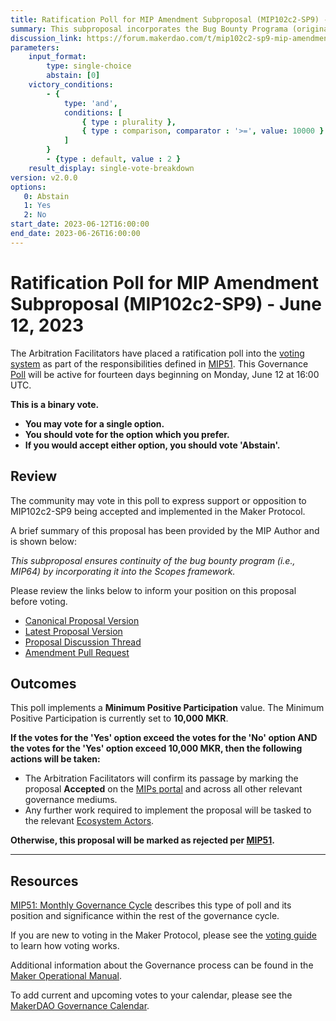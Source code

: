 ```yaml
---
title: Ratification Poll for MIP Amendment Subproposal (MIP102c2-SP9) - June 12, 2023
summary: This subproposal incorporates the Bug Bounty Programa (originally MIP64) into MIP107.
discussion_link: https://forum.makerdao.com/t/mip102c2-sp9-mip-amendment-subproposal/20640
parameters:
    input_format:
        type: single-choice
        abstain: [0]
    victory_conditions:
        - {
            type: 'and',
            conditions: [
                { type : plurality },
                { type : comparison, comparator : '>=', value: 10000 }
            ]
        }
        - {type : default, value : 2 }
    result_display: single-vote-breakdown
version: v2.0.0
options:
   0: Abstain
   1: Yes
   2: No
start_date: 2023-06-12T16:00:00
end_date: 2023-06-26T16:00:00
---
```

# Ratification Poll for MIP Amendment Subproposal (MIP102c2-SP9) - June 12, 2023

The Arbitration Facilitators have placed a ratification poll into the [voting system](https://vote.makerdao.com/polling) as part of the responsibilities defined in [MIP51](https://mips.makerdao.com/mips/details/MIP51). This Governance [Poll](https://manual.makerdao.com/governance/governance-cycle/weekly-governance-cycle#weekly-governance-cycle-definitions-mip16c1) will be active for fourteen days beginning on Monday, June 12 at 16:00 UTC.

**This is a binary vote.**
- **You may vote for a single option.**
- **You should vote for the option which you prefer.**
- **If you would accept either option, you should vote 'Abstain'.**

## Review

The community may vote in this poll to express support or opposition to MIP102c2-SP9 being accepted and implemented in the Maker Protocol.

A brief summary of this proposal has been provided by the MIP Author and is shown below:

*This subproposal ensures continuity of the bug bounty program (i.e., MIP64) by incorporating it into the Scopes framework.*

Please review the links below to inform your position on this proposal before voting.
* [Canonical Proposal Version](https://github.com/makerdao/mips/blob/98a7c6f6a009fffa692ceaa7c04f0b4a8da750df/MIP102/MIP102c2-Subproposals/MIP102c2-SP9.md)
* [Latest Proposal Version](https://mips.makerdao.com/mips/details/MIP102c2SP9)
* [Proposal Discussion Thread](https://forum.makerdao.com/t/mip102c2-sp9-mip-amendment-subproposal/20640)
* [Amendment Pull Request](https://github.com/makerdao/mips/pull/898)

## Outcomes

This poll implements a **Minimum Positive Participation** value. The Minimum Positive Participation is currently set to **10,000 MKR**.

**If the votes for the 'Yes' option exceed the votes for the 'No' option AND the votes for the 'Yes' option exceed 10,000 MKR, then the following actions will be taken:**
* The Arbitration Facilitators will confirm its passage by marking the proposal **Accepted** on the [MIPs portal](https://mips.makerdao.com/mips/list) and across all other relevant governance mediums.
* Any further work required to implement the proposal will be tasked to the relevant [Ecosystem Actors](https://mips.makerdao.com/mips/details/MIP101#7-professional-actors).

**Otherwise, this proposal will be marked as rejected per [MIP51](https://mips.makerdao.com/mips/details/MIP51#mip51c2-ratification-poll).**

---

## Resources

[MIP51: Monthly Governance Cycle](https://mips.makerdao.com/mips/details/MIP51) describes this type of poll and its position and significance within the rest of the governance cycle.

If you are new to voting in the Maker Protocol, please see the [voting guide](https://manual.makerdao.com/governance/voting-in-makerdao/on-chain-governance) to learn how voting works.

Additional information about the Governance process can be found in the [Maker Operational Manual](https://manual.makerdao.com).

To add current and upcoming votes to your calendar, please see the [MakerDAO Governance Calendar](https://manual.makerdao.com/makerdao/calendars/governance-calendar).

